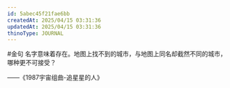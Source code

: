 ```yaml
---
id: 5abec45f21fae6bb
createdAt: 2025/04/15 03:31:36
updatedAt: 2025/04/15 03:31:36
thinoType: JOURNAL
---
```

#金句 名字意味着存在。地图上找不到的城市，与地图上同名却截然不同的城市，哪种更不可接受？

——《1987宇宙组曲-追星星的人》